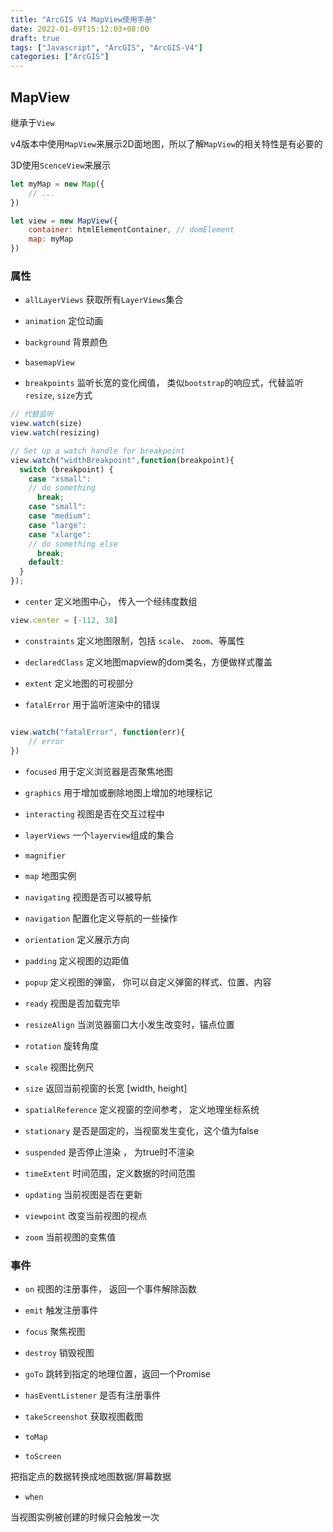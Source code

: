 ```yaml
---
title: "ArcGIS V4 MapView使用手册"
date: 2022-01-09T15:12:03+08:00
draft: true
tags: ["Javascript", "ArcGIS", "ArcGIS-V4"]
categories: ["ArcGIS"]
---
```


## MapView

继承于`View`

v4版本中使用`MapView`来展示2D面地图，所以了解`MapView`的相关特性是有必要的

3D使用`ScenceView`来展示

```js
let myMap = new Map({
    // ...
})

let view = new MapView({
    container: htmlElementContainer, // domElement
    map: myMap
})
```

### 属性

- `allLayerViews`  获取所有`LayerViews`集合

- `animation` 定位动画

- `background` 背景颜色

- `basemapView` 

- `breakpoints` 监听长宽的变化阀值， 类似`bootstrap`的响应式，代替监听`resize`, `size`方式

```js
// 代替监听
view.watch(size)
view.watch(resizing)

// Set up a watch handle for breakpoint
view.watch("widthBreakpoint",function(breakpoint){
  switch (breakpoint) {
    case "xsmall":
    // do something
      break;
    case "small":
    case "medium":
    case "large":
    case "xlarge":
    // do something else
      break;
    default:
  }
});
```

- `center` 定义地图中心， 传入一个经纬度数组

```js
view.center = [-112, 38]

```

- `constraints` 定义地图限制，包括 `scale`、 `zoom`、等属性

- `declaredClass` 定义地图mapview的dom类名，方便做样式覆盖

- `extent` 定义地图的可视部分

- `fatalError` 用于监听渲染中的错误

```js

view.watch("fatalError", function(err){
    // error
})

```

- `focused` 用于定义浏览器是否聚焦地图

- `graphics` 用于增加或删除地图上增加的地理标记

- `interacting` 视图是否在交互过程中

- `layerViews` 一个`layerview`组成的集合

- `magnifier` 

- `map` 地图实例

- `navigating` 视图是否可以被导航

- `navigation` 配置化定义导航的一些操作

- `orientation` 定义展示方向

- `padding` 定义视图的边距值

- `popup` 定义视图的弹窗， 你可以自定义弹窗的样式、位置、内容

- `ready` 视图是否加载完毕

- `resizeAlign` 当浏览器窗口大小发生改变时，锚点位置

- `rotation` 旋转角度

- `scale` 视图比例尺

- `size` 返回当前视窗的长宽 [width, height]

- `spatialReference` 定义视窗的空间参考， 定义地理坐标系统

- `stationary` 是否是固定的，当视窗发生变化，这个值为false

- `suspended` 是否停止渲染 ， 为true时不渲染

- `timeExtent` 时间范围，定义数据的时间范围

- `updating` 当前视图是否在更新

- `viewpoint` 改变当前视图的视点

- `zoom` 当前视图的变焦值

### 事件

- `on` 视图的注册事件， 返回一个事件解除函数

- `emit` 触发注册事件

- `focus` 聚焦视图

- `destroy` 销毁视图

- `goTo` 跳转到指定的地理位置，返回一个Promise

- `hasEventListener` 是否有注册事件

- `takeScreenshot` 获取视图截图

- `toMap`
- `toScreen`

把指定点的数据转换成地图数据/屏幕数据

- `when`

当视图实例被创建的时候只会触发一次







